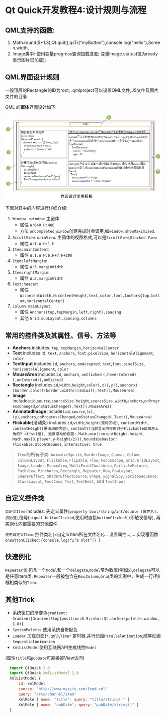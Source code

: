 # Qt Quick开发教程4:设计规则与流程

## QML支持的函数:
1. Math.round(5*1.3),Qt.quit(),qsTr(“myButton”),console.log("hello"),Screen.width,
2. Image类中: 使用变量progress查询加载进度; 变量Image.status(值为ready表示图片已加载); 

## QML界面设计规则

一般顶层的Rectangle的ID为root;
.qmlproject可以设置QML文件,JS文件及图片文件的目录

QML 的**窗体**界面设计如下:
<div align="center"><img src="./assets/QMLDesignRules.jpg"></div>

下面对其中的内容进行详细介绍:
1. `Window :window`: 主窗体
   * 属性 `W:640 H:480`
   * 方法 `onCompleted`,`window`创建完成时会调用,如`window.showMaximized`.
2. `ScrollView:mainView`: 主窗体的视图格式,可以是`ScrollView`,`Stacked View`
   * 属性 `W:1.W H:1.H`
3. `Item:mainContent`:
   * 属性 `W:1.W H:6.H+7.H+200 `
4. `Item:leftMargin`:
   * 属性 `W:3.marginWidth`
5. `Item:rightMargin`:
   * 属性 `W:3.marginWidth`
6. `Text:header`:
   * 属性 `W:contentWidth,H:contentHeight,text,color,font,Anchors{top,bottom,horizontalCenter}`
7. `Column:mainLayout`:
   * 属性 `Anchors{top,topMargin,left,right},spacing`
   * 其他 `Grid:subLayout,spacing,columns`

## 常用的控件类及其属性、信号、方法等

* **Anchors** includes: `top`, `topMargin`, `horizontalCenter`
* **Text** includes:id, `text`, `anchors`, `font.pixelSize`, `horizontalAlignment`, `color`
* **TextInput** includes:`id`, `anchors`, `onAccepted`, `text`,`font.pixelSize`, `horizontalAlignment`, `color`
* **MouseArea** includes:`id`, `anchors`, `onClicked` `(,hoverEntered)(,onEntered)(,onExited)`
* **Rectangle** includes:`id`,`width`,`height`,`color(,x)(,y)(,anchors)(border.color)(border.width)(radius)(,Text)(,MouseArea)`
* **Image** includes:`id`,`source`,`sourceSize.height`,`sourceSize.width`,`anchors`,`onProgressChanged`,`onStatusChanged(,Text)(,MouseArea)`
* **AnimatedImage** includes:`id`,`source`,`(x),(y)`,`anchors`,`onProgressChanged`,`onStatusChanged(,Text)(,MouseArea)`
* **Flickable**(滚动条) includes:`id`,`width`,`height(滚动区域)`, `contentWidth`, `contentHeight(要滚动的内容)`, `contentY(当前显示内容相对于Flickable区域左上角的Y offset值), 垂直滚动的设置: Math.min(contentHeight-height, Math.max(0,player.y-height/2)))`, `boundsBehavior: Flickable.StopAtBounds`, `interactive: true`

> `Item`的所有子类: `AnimatedSprite`, `BorderImage`, `Canvas`, `Column`, `ColumnLayout`, `Flickable`, `Flipable`, `Flow`, `FocusScope`, `Grid`, `GridLayout`, `Image`, `Loader`, `MouseArea`, `MultiPointTouchArea`, `ParticlePainter`, `PathView`, `PinchArea`, `Rectangle`, `Repeater`, `Row`, `RowLayout`, `ShaderEffect`, `ShaderEffectSource`, `Shape`, `SignalSpy`, `SpriteSequence`, `StackLayout`, `TestCase`, `Text`, `TextEdit`, and `TextInput`.

## 自定义控件类

`自定义Item` includes: 先定义属性(`property bool/string/int/double [属性名]:初始值`),信号(`signal buttonClicked`,使用时直接`buttonClicked()`即触发信号), 再实例化内部需要的其他控件.

`使用自定义Item`: 控件类名(=自定义Item所在文件名){… 设置属性…,… 实现槽函数`onButtonClicked:{console.log(“I’m slot”)} }`

## 快速例化

`Repeater`类:包含一个`model`和一个`delegate`,`model`常为数值(例如`5`),`delegate`可以是任意Item类. `Repeater`一般被包含在`Row`,`Column`,`Grid`类的实例中，生成一行/列/框相类似的`Item`.

## 其他Trick

* 系统窗口的渐变色`gradient: Gradient{GradientStop{position:0.9;color:Qt.darker(palette.window, 1.8)}`
* `SystemPalette` 使用系统自带配色
* `Loader` 加载页面(`*.qml`),`Timer` 定时器,并行动画`ParallelAnimation`,顺序动画`SequentialAnimation`
* `XmlListModel`使用互联网API生成线性`Model`

(属性`title`和`pubDate`可直接被View访问)

```javascript
  import QtQuick 2.0
  import QtQuick.XmlListModel 2.0
  XmlListModel {
      id: xmlModel
      source: "http://www.mysite.com/feed.xml"
      query: "/rss/channel/item"
      XmlRole { name: "title"; query: "title/string()" }
      XmlRole { name: "pubDate"; query: "pubDate/string()" }
  }
```